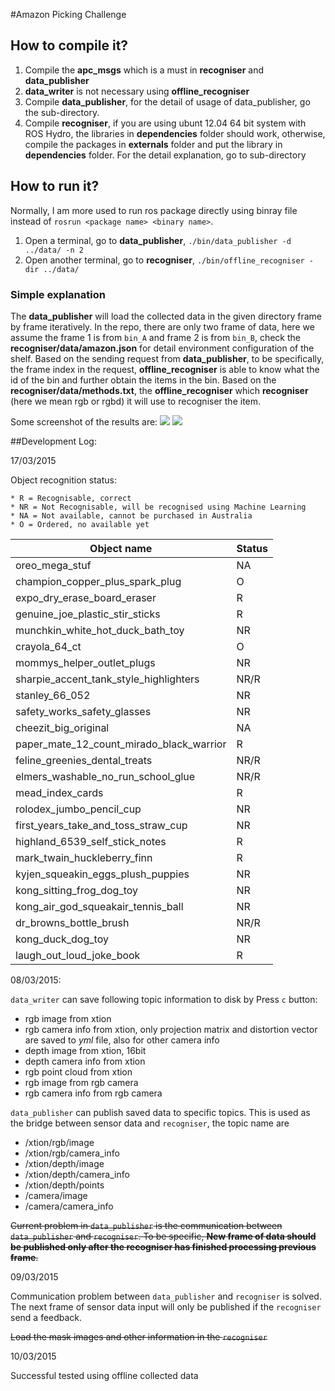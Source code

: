 #Amazon Picking Challenge

## How to compile it?

1.  Compile the **apc_msgs** which is a must in **recogniser** and **data_publisher**
2.  **data_writer** is not necessary using **offline_recogniser**
3.  Compile **data_publisher**, for the detail of usage of data_publisher, go the sub-directory.
4.  Compile **recogniser**, if you are using ubunt 12.04 64 bit system with ROS Hydro, the libraries in **dependencies** folder should work, otherwise, compile the packages in **externals** folder and put the library in **dependencies** folder. For the detail explanation, go to sub-directory


## How to run it?

Normally, I am more used to run ros package directly using binray file instead of `rosrun <package name> <binary name>`.

1. Open a terminal, go to **data_publisher**, `./bin/data_publisher -d ../data/ -n 2`
2. Open another terminal, go to **recogniser**, `./bin/offline_recogniser -dir ../data/`

### Simple explanation

The **data_publisher** will load the collected data in the given directory frame by frame iteratively. In the repo, there are only two frame of data, here we assume the frame 1 is from `bin_A` and frame 2 is from `bin_B`, check the **recogniser/data/amazon.json** for detail environment configuration of the shelf. Based on the sending request from **data_publisher**, to be specifically, the frame index in the request, **offline_recogniser** is able to know what the id of the bin and further obtain the items in the bin. Based on the **recogniser/data/methods.txt**, the **offline_recogniser** which **recogniser** (here we mean rgb or rgbd) it will use to recogniser the item.

Some screenshot of the results are:
![](http://d.pcs.baidu.com/thumbnail/f3bb28ddf7cd61a44f64d2fc4cb5fcbb?fid=2587132861-250528-882813956686291&time=1425978000&rt=pr&sign=FDTAER-DCb740ccc5511e5e8fedcff06b081203-1VUSZ%2bnN1oNBnoFcsCKDIkt84O4%3d&expires=8h&prisign=unknow&chkbd=0&chkv=0&size=c10000_u10000&quality=90)
![](http://d.pcs.baidu.com/thumbnail/f9215859a53006193a8448e093a8bd98?fid=2587132861-250528-526655755935820&time=1425978000&rt=pr&sign=FDTAER-DCb740ccc5511e5e8fedcff06b081203-Bvh7BgnZMJF7RSER18P41QCuldM%3d&expires=8h&prisign=unknow&chkbd=0&chkv=0&size=c10000_u10000&quality=90)


##Development Log:

17/03/2015

Object recognition status:

	* R = Recognisable, correct
	* NR = Not Recognisable, will be recognised using Machine Learning
	* NA = Not available, cannot be purchased in Australia
	* O = Ordered, no available yet

| Object name                              | Status |
|------------------------------------------|--------|
| oreo_mega_stuf                           | NA     |
| champion_copper_plus_spark_plug          | O      |
| expo_dry_erase_board_eraser              | R      |
| genuine_joe_plastic_stir_sticks          | R      |
| munchkin_white_hot_duck_bath_toy         | NR     |
| crayola_64_ct                            | O      |
| mommys_helper_outlet_plugs               | NR     |
| sharpie_accent_tank_style_highlighters   | NR/R   |
| stanley_66_052                           | NR     |
| safety_works_safety_glasses              | NR     |
| cheezit_big_original                     | NA     |
| paper_mate_12_count_mirado_black_warrior | R      |
| feline_greenies_dental_treats            | NR/R   |
| elmers_washable_no_run_school_glue       | NR/R   |
| mead_index_cards                         | R      |
| rolodex_jumbo_pencil_cup                 | NR     |
| first_years_take_and_toss_straw_cup      | NR     |
| highland_6539_self_stick_notes           | R      |
| mark_twain_huckleberry_finn              | R      |
| kyjen_squeakin_eggs_plush_puppies        | NR     |
| kong_sitting_frog_dog_toy                | NR     |
| kong_air_god_squeakair_tennis_ball       | NR     |
| dr_browns_bottle_brush                   | NR/R   |
| kong_duck_dog_toy                        | NR     |
| laugh_out_loud_joke_book                 | R      |




	


08/03/2015: 

`data_writer` can save following topic information to disk by Press `c` button:

  * rgb image from xtion
  * rgb camera info from xtion, only projection matrix and distortion vector are saved to *yml* file, also for other camera info
  * depth image from xtion, 16bit
  * depth camera info from xtion
  * rgb point cloud from xtion
  * rgb image from rgb camera
  * rgb camera info from rgb camera
  
`data_publisher` can publish saved data to specific topics. This is used as the bridge between sensor data and `recogniser`, the topic name are

  * /xtion/rgb/image
  * /xtion/rgb/camera_info
  * /xtion/depth/image
  * /xtion/depth/camera_info
  * /xtion/depth/points
  * /camera/image
  * /camera/camera_info
    
  ~~Current problem in `data_publisher` is the communication between `data_publisher` and `recogniser`. To be specific, **New frame of data should be published only after the recogniser has finished processing previous frame**.~~
  
  09/03/2015
  
  Communication problem between `data_publisher` and `recogniser` is solved.
  The next frame of sensor data input will only be published if the `recogniser` send a feedback.
  

  ~~Load the mask images and other information in the `recogniser`~~
  
  10/03/2015
  
  Successful tested using offline collected data


